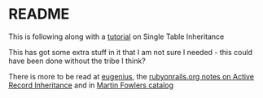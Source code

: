 README
======

This is following along with a [tutorial](http://samurails.com/tutorial/single-table-inheritance-with-rails-4-part-1/) on Single Table Inheritance

This has got some extra stuff in it that I am not sure I needed - this could have been done without the tribe I think?

There is more to be read at [eugenius](http://eewang.github.io/blog/2013/03/12/how-and-when-to-use-single-table-inheritance-in-rails/), the [rubyonrails.org notes on Active Record Inheritance](http://eewang.github.io/blog/2013/03/12/how-and-when-to-use-single-table-inheritance-in-rails/) and in [Martin Fowlers catalog](http://www.martinfowler.com/eaaCatalog/singleTableInheritance.html)
